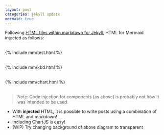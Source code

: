 ```yaml
---
layout: post
categories: jekyll update
mermaid: true
---
```


Following <a href="https://japoneris.neocities.org/tech/2022/07/15/including_html">HTML files within markdown for Jekyll</a>, HTML for Mermaid injected as follows: 
<br /><br />

{% include mm/test.html %}
<br /><br />

{% include mm/kbd.html %}
<br /><br />

{% include mm/chart.html %}
<br /><br />

> Note: Code injection for components (as above) is probably not how it was intended to be used.

- With **injected** HTML, it is possible to write posts using a combination of HTML and markdown!
- Including [ChartJS](https://comp.anu.edu.au/docs/jekyll-anu-theme-docs/site-developers/html-and-markdown/) is easy!
- (WIP) Try changing background of above diagram to transparent